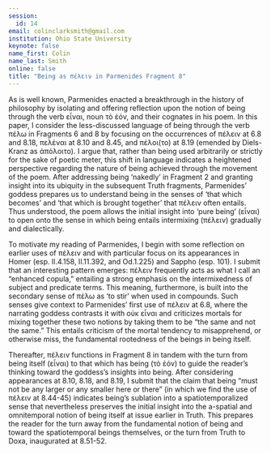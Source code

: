 ```yaml
---
session:
  id: 14
email: colinclarksmith@gmail.com
institution: Ohio State University
keynote: false
name_first: Colin
name_last: Smith
online: false
title: "Being as πέλειν in Parmenides Fragment 8"
---
```

As is well known, Parmenides enacted a breakthrough in the history of philosophy by isolating and offering reflection upon the notion of being through the verb εἶναι, noun τὸ ἐόν, and their cognates in his poem. In this paper, I consider the less-discussed language of being through the verb πέλω in Fragments 6 and 8 by focusing on the occurrences of πέλειν at 6.8 and 8.18, πελέναι at 8.10 and 8.45, and πέλοι(το) at 8.19 (emended by Diels-Kranz as ἀπόλοιτο). I argue that, rather than being used arbitrarily or strictly for the sake of poetic meter, this shift in language indicates a heightened perspective regarding the nature of being achieved through the movement of the poem. After addressing being ‘nakedly’ in Fragment 2 and granting insight into its ubiquity in the subsequent Truth fragments, Parmenides’ goddess prepares us to understand being in the senses of ‘that which becomes’ and ‘that which is brought together’ that πέλειν often entails. Thus understood, the poem allows the initial insight into ‘pure being’ (εἶναι) to open onto the sense in which being entails intermixing (πέλειν) gradually and dialectically.

To motivate my reading of Parmenides, I begin with some reflection on earlier uses of πέλειν and with particular focus on its appearances in Homer (esp. Il.4.158, Il.11.392, and Od.1.225) and Sappho (esp. 101). I submit that an interesting pattern emerges: πέλειν frequently acts as what I call an “enhanced copula,” entailing a strong emphasis on the intermixedness of subject and predicate terms. This meaning, furthermore, is built into the secondary sense of πέλω as ‘to stir’ when used in compounds. Such senses give context to Parmenides’ first use of πέλειν at 6.8, where the narrating goddess contrasts it with οὐκ εἶναι and criticizes mortals for mixing together these two notions by taking them to be “the same and not the same.” This entails criticism of the mortal tendency to misapprehend, or otherwise miss, the fundamental rootedness of the beings in being itself.

Thereafter, πέλειν functions in Fragment 8 in tandem with the turn from being itself (εἶναι) to that which has being (τὸ ἐόν) to guide the reader’s thinking toward the goddess’s insights into being. After considering appearances at 8.10, 8.18, and 8.19, I submit that the claim that being “must not be any larger or any smaller here or there” (in which we find the use of πέλειν at 8.44-45) indicates being’s sublation into a spatiotemporalized sense that nevertheless preserves the initial insight into the a-spatial and omnitemporal notion of being itself at issue earlier in Truth. This prepares the reader for the turn away from the fundamental notion of being and toward the spatiotemporal beings themselves, or the turn from Truth to Doxa, inaugurated at 8.51-52.
